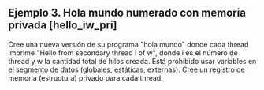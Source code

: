 ## Ejemplo 3. Hola mundo numerado con memoria privada [hello_iw_pri]
Cree una nueva versión de su programa "hola mundo" donde cada thread imprime "Hello from secondary thread i of w", donde i es el número de thread y w la cantidad total de hilos creada. Está prohibido usar variables en el segmento de datos (globales, estáticas, externas). Cree un registro de memoria (estructura) privado para cada thread.